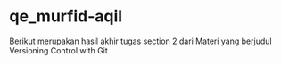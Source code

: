 # qe_murfid-aqil
Berikut merupakan hasil akhir tugas section 2
dari Materi yang berjudul Versioning Control with Git
